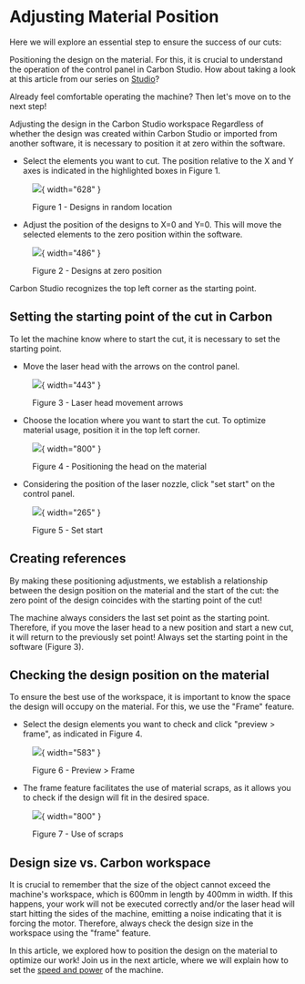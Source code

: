 # Adjusting Material Position

Here we will explore an essential step to ensure the success of our cuts:

Positioning the design on the material. For this, it is crucial to understand the operation of the control panel in Carbon Studio. How about taking a look at this article from our series on [Studio]?

Already feel comfortable operating the machine? Then let's move on to the next step!

[Studio]: https://gadgetpluskdb.github.io/Carbon-FAQS/studio/primeiros-passos/comando-movimento/

Adjusting the design in the Carbon Studio workspace
Regardless of whether the design was created within Carbon Studio or imported from another software, it is necessary to position it at zero within the software.

* Select the elements you want to cut. The position relative to the X and Y axes is indicated in the highlighted boxes in Figure 1.

<figure markdown="span">

  ![](../images/posicionamento.png){ width="628" }
  <figcaption>Figure 1 - Designs in random location</figcaption>

</figure>

* Adjust the position of the designs to X=0 and Y=0. This will move the selected elements to the zero position within the software.

<figure markdown="span">

  ![](../images/posicionamento_0x0.png){ width="486" }
  <figcaption>Figure 2 - Designs at zero position</figcaption>

</figure>

Carbon Studio recognizes the top left corner as the starting point.

## Setting the starting point of the cut in Carbon

To let the machine know where to start the cut, it is necessary to set the starting point.

* Move the laser head with the arrows on the control panel.

<figure markdown="span">

  ![](../images/ferramenta-mov-01.png){ width="443" }
  <figcaption>Figure 3 - Laser head movement arrows</figcaption>

</figure>

* Choose the location where you want to start the cut. To optimize material usage, position it in the top left corner.

<figure markdown="span">

  ![](../images/foto-interior-01.png){ width="800" }
  <figcaption>Figure 4 - Positioning the head on the material</figcaption>

</figure>

* Considering the position of the laser nozzle, click "set start" on the control panel.

<figure markdown="span">

  ![](../images/ferramenta-mov-02.png){ width="265" }
  <figcaption>Figure 5 - Set start</figcaption>

</figure>

## Creating references

By making these positioning adjustments, we establish a relationship between the design position on the material and the start of the cut: the zero point of the design coincides with the starting point of the cut!

The machine always considers the last set point as the starting point. Therefore, if you move the laser head to a new position and start a new cut, it will return to the previously set point! Always set the starting point in the software (Figure 3).

## Checking the design position on the material

To ensure the best use of the workspace, it is important to know the space the design will occupy on the material. For this, we use the "Frame" feature.

* Select the design elements you want to check and click "preview > frame", as indicated in Figure 4.

<figure markdown="span">

  ![](../images/preview-frame.png){ width="583" }
  <figcaption>Figure 6 - Preview > Frame</figcaption>

</figure>

* The frame feature facilitates the use of material scraps, as it allows you to check if the design will fit in the desired space.

<figure markdown="span">

  ![](../images/foto-interior-02.png){ width="800" }
  <figcaption>Figure 7 - Use of scraps</figcaption>

</figure>

## Design size vs. Carbon workspace

It is crucial to remember that the size of the object cannot exceed the machine's workspace, which is 600mm in length by 400mm in width. If this happens, your work will not be executed correctly and/or the laser head will start hitting the sides of the machine, emitting a noise indicating that it is forcing the motor. Therefore, always check the design size in the workspace using the "frame" feature.

In this article, we explored how to position the design on the material to optimize our work! Join us in the next article, where we will explain how to set the [speed and power] of the machine.

[speed and power]: https://gadgetpluskdb.github.io/Carbon-FAQS/manual/primeiros-trabalhos/velocidade-potencia/
